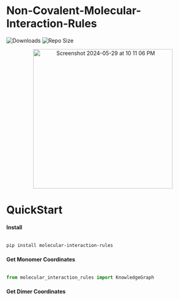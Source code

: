 # Non-Covalent-Molecular-Interaction-Rules

![Downloads](https://pepy.tech/badge/molecular-interaction-rules)
![Repo Size](https://img.shields.io/github/repo-size/mackerell-lab/non-covalent-molecular-interaction-rules)

<p align="center">
<img width="365" alt="Screenshot 2024-05-29 at 10 11 06 PM" src="https://github.com/mackerell-lab/Non-Covalent-Molecular-Interaction-Rules/assets/11812946/c35574e3-4ba4-4f0d-aaf0-bcf1271462a7">
</p>

QuickStart
==========

#### Install

```bash

pip install molecular-interaction-rules 

```

#### Get Monomer Coordinates

```python

from molecular_interaction_rules import KnowledgeGraph

```

#### Get Dimer Coordinates 

```python

```


